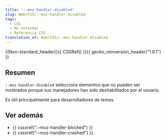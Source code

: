 ```yaml
---
title: ':-moz-handler-disabled'
slug: Web/CSS/:-moz-handler-disabled
tags:
  - CSS
  - No estandar
  - Referencia CSS
translation_of: Web/CSS/:-moz-handler-disabled
---
```

{{Non-standard_header}}{{ CSSRef() }}{{ gecko_minversion_header("1.9.1") }}

## Resumen

`:-moz-handler-disabled` selecciona elementos que no pueden ser mostrados porque sus manejadores han sido deshabilitados por el usuario.

Es útil principalmente para desarrolladores de temas.

## Ver además

- {{ cssxref(":-moz-handler-blocked") }}
- {{ cssxref(":-moz-handler-crashed") }}
